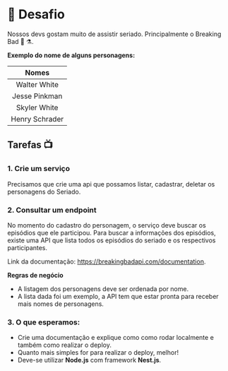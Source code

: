 # :movie_camera: Desafio

Nossos devs gostam muito de assistir seriado. Principalmente o Breaking Bad :test_tube: :alembic:. 

**Exemplo do nome de alguns personagens:**

|Nomes|
|:---:|
|Walter White|
|Jesse Pinkman|
|Skyler White|
|Henry Schrader|


## Tarefas :tv:

### 1. Crie um serviço

Precisamos que crie uma api que possamos listar, cadastrar, deletar os personagens do Seriado.

### 2. Consultar um endpoint

No momento do cadastro do personagem, o serviço deve buscar os episódios que ele participou.
Para buscar a informações dos episódios, existe uma API que lista todos os episódios do seriado e os respectivos participantes.

Link da documentação: https://breakingbadapi.com/documentation.

**Regras de negócio** 

* A listagem dos personagens deve ser ordenada por nome.
* A lista dada foi um exemplo, a API tem que estar pronta para receber mais nomes de personagens.


### 3. O que esperamos:

* Crie uma documentação e explique como como rodar localmente e também como realizar o deploy.
* Quanto mais simples for para realizar o deploy, melhor!
* Deve-se utilizar **Node.js** com framework **Nest.js**.



